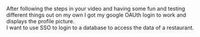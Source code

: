 After following the steps in your video and having some fun and testing different things out on my own I got my google OAUth login to work and displays the profile picture.   
I want to use SSO to login to a database to access the data of a restaurant. 
